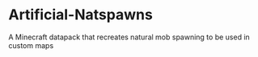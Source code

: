 # Artificial-Natspawns
A Minecraft datapack that recreates natural mob spawning to be used in custom maps
